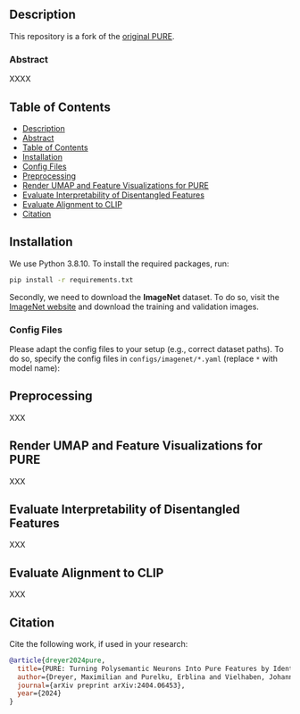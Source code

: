 ## Description

This repository is a fork of the [original PURE](https://github.com/maxdreyer/PURE).

### Abstract 

XXXX

## Table of Contents

  - [Description](#description)
  - [Abstract](#abstract)
  - [Table of Contents](#table-of-contents)
  - [Installation](#installation)
  - [Config Files](#config-files)
  - [Preprocessing](#preprocessing)
  - [Render UMAP and Feature Visualizations for PURE](#render-umap-and-feature-visualizations-for-pure)
  - [Evaluate Interpretability of Disentangled Features](#evaluate-interpretability-of-disentangled-features)
  - [Evaluate Alignment to CLIP](#evaluate-alignment-to-clip)
  - [Citation](#citation)

## Installation

We use Python 3.8.10. To install the required packages, run:

```bash 
pip install -r requirements.txt
```

Secondly, we need to download the **ImageNet** dataset. To do so, visit
the [ImageNet website](https://image-net.org/download.php) and download the training and validation images.

### Config Files

Please adapt the config files to your setup (e.g., correct dataset paths).
To do so,
specify the config files in `configs/imagenet/*.yaml` (replace `*` with model name):

## Preprocessing

XXX

## Render UMAP and Feature Visualizations for PURE

XXX

## Evaluate Interpretability of Disentangled Features

XXX

## Evaluate Alignment to CLIP

XXX

## Citation

Cite the following work, if used in your research:

```bibtex
@article{dreyer2024pure,
  title={PURE: Turning Polysemantic Neurons Into Pure Features by Identifying Relevant Circuits},
  author={Dreyer, Maximilian and Purelku, Erblina and Vielhaben, Johanna and Samek, Wojciech and Lapuschkin, Sebastian},
  journal={arXiv preprint arXiv:2404.06453},
  year={2024}
}
```